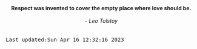 
<div align="center"><b><span>Respect was invented to cover the empty place where love should be.</span></b><br><br><i> - Leo Tolstoy</i></div>
<br><br><kbd>Last updated:Sun Apr 16 12:32:16 2023</kbd>
